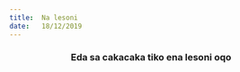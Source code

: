 ```yaml
---
title:  Na lesoni
date:   18/12/2019
---
```


### <center>Eda sa cakacaka tiko ena lesoni oqo</center>